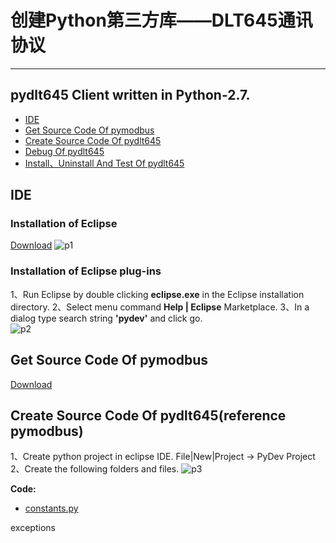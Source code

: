 # 创建Python第三方库——DLT645通讯协议
***
## pydlt645 Client written in Python-2.7. 
* [IDE](#ide)
* [Get Source Code Of pymodbus](#get-source-code-of-pymodbus)
* [Create Source Code Of pydlt645](#create-source-code-of-pydlt645)
* [Debug Of pydlt645](#debug-of-pydlt645)
* [Install、Uninstall And Test Of pydlt645](#install-uninstall-and-test-of-pydlt645)

## IDE
### Installation of Eclipse
[Download](https://eclipse.org/downloads/eclipse-packages/)
![p1](http://i.imgur.com/P4iRhIl.png)
### Installation of Eclipse plug-ins
1、Run Eclipse by double clicking **eclipse.exe** in the Eclipse installation directory.
2、Select menu command **Help | Eclipse** Marketplace. 
3、In a dialog type search string **'pydev'** and click go.   
![p2](http://i.imgur.com/crLWFma.png)      
                                                                                                          
## Get Source Code Of pymodbus
[Download](https://github.com/bashwork/pymodbus)

## Create Source Code Of pydlt645(reference pymodbus)
1、Create python project in eclipse IDE.
File|New|Project -> PyDev Project
2、Create the following folders and files.
![p3](http://i.imgur.com/f5PaZSQ.png)

**Code:**

* [constants.py](#exceptions)



exceptions
